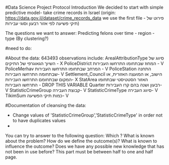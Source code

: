 #Data Science Project Protocol
Introduction
We decided to start with simple predictive model- take crime records in Israel (origin: https://data.gov.il/dataset/crime_records_data
we use the first file -  פירוט של תיקי פשיעה לפי אזור רבעון וסוגי עבירות)

The questions we want to answer: Predicting felons over time - region - type (By clustering?)

#need to do:

#About the data: 643493 observations include:
ArealAttributionType סיווג של השיוך הגאוגרפי של התיקים - X
PoliceDistrict המחוז שבתחומו התרחשו העבירות - V
PoliceMerhav המרחב שבתחומו התרחשו העבירות - V
PoliceStation התחנה שבתחומה התרחשו העבירות- V
Settlement_Council הישוב, או המועצה האזורית, או המקום שבתחומם התרחשו העבירות- X
StatArea  האזור הסטטיסטי שבתחומו התרחשו העבירות - DROP THIS VARIABLE
Quarter רבעון ושנה בהם קרו העבירות- V
StatisticCrimeGroup קבוצת העבירה- V
StatisticCrimeType סיווג העבירה- V
TikimSum כמות תיקי הפשיעה- V

#Documentation of cleansing the data:
- Change values of 'StatisticCrimeGroup','StatisticCrimeType' in order not to have duplicates values
- 


You can try to answer to the following question:
Which 
?
What is known about the problem?
How do we define the outcome(s)?
What is known to influence the outcome?
Does we have any possible new knowledge that has not been in use before?
This part must be between half to one and half page.

